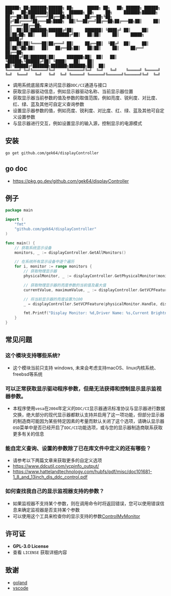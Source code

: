 ```
██████╗ ██╗███████╗██████╗ ██╗      █████╗ ██╗   ██╗ ██████╗ ██████╗ ███╗   ██╗████████╗██████╗  ██████╗ ██╗     ██╗     ███████╗██████╗ 
██╔══██╗██║██╔════╝██╔══██╗██║     ██╔══██╗╚██╗ ██╔╝██╔════╝██╔═══██╗████╗  ██║╚══██╔══╝██╔══██╗██╔═══██╗██║     ██║     ██╔════╝██╔══██╗
██║  ██║██║███████╗██████╔╝██║     ███████║ ╚████╔╝ ██║     ██║   ██║██╔██╗ ██║   ██║   ██████╔╝██║   ██║██║     ██║     █████╗  ██████╔╝
██║  ██║██║╚════██║██╔═══╝ ██║     ██╔══██║  ╚██╔╝  ██║     ██║   ██║██║╚██╗██║   ██║   ██╔══██╗██║   ██║██║     ██║     ██╔══╝  ██╔══██╗
██████╔╝██║███████║██║     ███████╗██║  ██║   ██║   ╚██████╗╚██████╔╝██║ ╚████║   ██║   ██║  ██║╚██████╔╝███████╗███████╗███████╗██║  ██║
╚═════╝ ╚═╝╚══════╝╚═╝     ╚══════╝╚═╝  ╚═╝   ╚═╝    ╚═════╝ ╚═════╝ ╚═╝  ╚═══╝   ╚═╝   ╚═╝  ╚═╝ ╚═════╝ ╚══════╝╚══════╝╚══════╝╚═╝  ╚═╝
```
- 调用系统底层库来访问显示器`DDC/CI`通道与接口
- 获取显示器驱动信息，例如显示器驱动名称、当前显示器位置
- 获取显示器当前参数的值及参数的取值范围，例如亮度、锐利度、对比度、红、绿、蓝及其他可自定义查询参数
- 设置显示器参数的值，例如亮度、锐利度、对比度、红、绿、蓝及其他可自定义设置参数
- 与显示器进行交互，例如设置显示的输入源，控制显示的电源模式

## 安装
```shell
go get github.com/gek64/displayController
```

## go doc
- https://pkg.go.dev/github.com/gek64/displayController

## 例子
```go
package main

import (
	"fmt"
	"github.com/gek64/displayController"
)

func main() {
	// 获取系统显示设备
	monitors, _ := displayController.GetAllMonitors()

	// 在系统所有显示设备中逐个遍历
	for i, monitor := range monitors {
		// 获取物理显示器
		physicalMonitor, _ := displayController.GetPhysicalMonitor(monitor.Handle)

		// 获取物理显示器的亮度参数的当前值及最大值
		currentValue, maximumValue, _ := displayController.GetVCPFeatureAndVCPFeatureReply(physicalMonitor.Handle, displayController.Brightness)

		// 将当前显示器的亮度设置为100
		_ = displayController.SetVCPFeature(physicalMonitor.Handle, displayController.Brightness, 100)

		fmt.Printf("Display Monitor: %d,Driver Name: %s,Current Brightness: %d,Maximum Brightness: %d\n", i, physicalMonitor.Description, currentValue, maximumValue)
	}
}
```

## 常见问题
### 这个模块支持哪些系统?
- 这个模块当前只支持 windows, 未来会考虑支持macOS、linux内核系统、freebsd等系统

### 可以正常获取显示驱动程序参数，但是无法获得和控制显示显示监视器参数。
- 本程序使用`vesa`在`2004`年定义的`DDC/CI`显示器通讯标准协议与显示器进行数据交换，绝大部分的现代显示器都默认支持并启用了这一项功能，但部分显示器的制造商可能因为某些特定因素的考量而默认关闭了这个选项，请确认显示器`OSD`菜单中是否已经开启了`DDC/CI`功能选项，或与您的显示器制造商联系获取更多有关的信息

### 能自定义查询、设置的参数除了已在库文件中定义的还有哪些？
- 请参考以下两篇文章来获取更多的自定义选项
- https://www.ddcutil.com/vcpinfo_output/
- https://www.hattelandtechnology.com/hubfs/pdf/misc/doc101681-1_8_and_13inch_dis_ddc_control.pdf

### 如何查找我自己的显示监视器支持的参数？
- 如果监视器不支持某个参数，则在调用命令时将返回错误，您可以使用错误信息来确定监视器是否支持某个参数
- 可以使用这个工具来检查你的显示支持的参数[ControlMyMonitor](https://www.nirsoft.net/utils/control_my_monitor.html)

## 许可证
- **GPL-3.0 License**
- 查看 `LICENSE` 获取详细内容

## 致谢
- [goland](https://www.jetbrains.com/go/)
- [vscode](https://code.visualstudio.com/)

